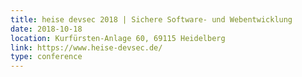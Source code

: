 ```yaml
---
title: heise devsec 2018 | Sichere Software- und Webentwicklung
date: 2018-10-18
location: Kurfürsten-Anlage 60, 69115 Heidelberg
link: https://www.heise-devsec.de/
type: conference
---
```

